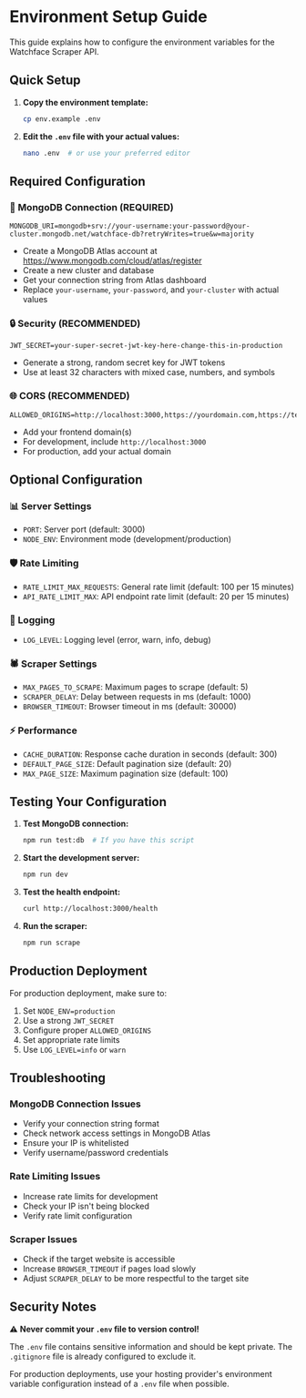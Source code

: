 # Environment Setup Guide

This guide explains how to configure the environment variables for the Watchface Scraper API.

## Quick Setup

1. **Copy the environment template:**

   ```bash
   cp env.example .env
   ```

2. **Edit the `.env` file with your actual values:**
   ```bash
   nano .env  # or use your preferred editor
   ```

## Required Configuration

### 🔗 MongoDB Connection (REQUIRED)

```env
MONGODB_URI=mongodb+srv://your-username:your-password@your-cluster.mongodb.net/watchface-db?retryWrites=true&w=majority
```

- Create a MongoDB Atlas account at https://www.mongodb.com/cloud/atlas/register
- Create a new cluster and database
- Get your connection string from Atlas dashboard
- Replace `your-username`, `your-password`, and `your-cluster` with actual values

### 🔒 Security (RECOMMENDED)

```env
JWT_SECRET=your-super-secret-jwt-key-here-change-this-in-production
```

- Generate a strong, random secret key for JWT tokens
- Use at least 32 characters with mixed case, numbers, and symbols

### 🌐 CORS (RECOMMENDED)

```env
ALLOWED_ORIGINS=http://localhost:3000,https://yourdomain.com,https://test1.fuses.fun
```

- Add your frontend domain(s)
- For development, include `http://localhost:3000`
- For production, add your actual domain

## Optional Configuration

### 📊 Server Settings

- `PORT`: Server port (default: 3000)
- `NODE_ENV`: Environment mode (development/production)

### 🛡️ Rate Limiting

- `RATE_LIMIT_MAX_REQUESTS`: General rate limit (default: 100 per 15 minutes)
- `API_RATE_LIMIT_MAX`: API endpoint rate limit (default: 20 per 15 minutes)

### 📝 Logging

- `LOG_LEVEL`: Logging level (error, warn, info, debug)

### 🕷️ Scraper Settings

- `MAX_PAGES_TO_SCRAPE`: Maximum pages to scrape (default: 5)
- `SCRAPER_DELAY`: Delay between requests in ms (default: 1000)
- `BROWSER_TIMEOUT`: Browser timeout in ms (default: 30000)

### ⚡ Performance

- `CACHE_DURATION`: Response cache duration in seconds (default: 300)
- `DEFAULT_PAGE_SIZE`: Default pagination size (default: 20)
- `MAX_PAGE_SIZE`: Maximum pagination size (default: 100)

## Testing Your Configuration

1. **Test MongoDB connection:**

   ```bash
   npm run test:db  # If you have this script
   ```

2. **Start the development server:**

   ```bash
   npm run dev
   ```

3. **Test the health endpoint:**

   ```bash
   curl http://localhost:3000/health
   ```

4. **Run the scraper:**
   ```bash
   npm run scrape
   ```

## Production Deployment

For production deployment, make sure to:

1. Set `NODE_ENV=production`
2. Use a strong `JWT_SECRET`
3. Configure proper `ALLOWED_ORIGINS`
4. Set appropriate rate limits
5. Use `LOG_LEVEL=info` or `warn`

## Troubleshooting

### MongoDB Connection Issues

- Verify your connection string format
- Check network access settings in MongoDB Atlas
- Ensure your IP is whitelisted
- Verify username/password credentials

### Rate Limiting Issues

- Increase rate limits for development
- Check your IP isn't being blocked
- Verify rate limit configuration

### Scraper Issues

- Check if the target website is accessible
- Increase `BROWSER_TIMEOUT` if pages load slowly
- Adjust `SCRAPER_DELAY` to be more respectful to the target site

## Security Notes

⚠️ **Never commit your `.env` file to version control!**

The `.env` file contains sensitive information and should be kept private. The `.gitignore` file is already configured to exclude it.

For production deployments, use your hosting provider's environment variable configuration instead of a `.env` file when possible.
